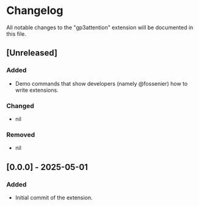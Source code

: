 # Changelog

All notable changes to the "gp3attention" extension will be documented in this file.

## [Unreleased]

### Added

- Demo commands that show developers (namely @fossenier) how to write extensions.

### Changed

- nil

### Removed

- nil

## [0.0.0] - 2025-05-01

### Added

- Initial commit of the extension.
